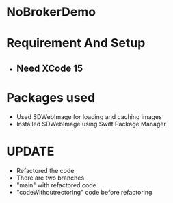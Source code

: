 # NoBrokerDemo

# Requirement And Setup

- ## Need XCode 15 ##

# Packages used

- Used SDWebImage for loading and caching images
- Installed SDWebImage using Swift Package Manager

# UPDATE
- Refactored the code
- There are two branches
- "main" with refactored code
- "codeWithoutrectoring" code before refactoring
